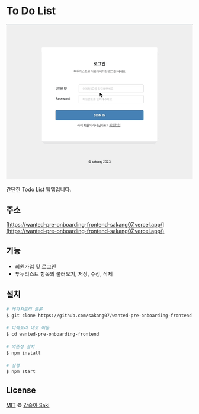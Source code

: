 # To Do List
<img src="./public/asset/todolist-demo.gif" alt="preview image" />

간단한 Todo List 웹앱입니다.

## 주소
[https://wanted-pre-onboarding-frontend-sakang07.vercel.app/](https://wanted-pre-onboarding-frontend-sakang07.vercel.app/)

## 기능
- 회원가입 및 로그인
- 투두리스트 항목의 불러오기, 저장, 수정, 삭제

## 설치

```bash
# 레파지토리 클론
$ git clone https://github.com/sakang07/wanted-pre-onboarding-frontend.git

# 디렉토리 내로 이동
$ cd wanted-pre-onboarding-frontend

# 의존성 설치
$ npm install

# 실행
$ npm start
```

## License

[MIT](https://choosealicense.com/licenses/mit/) © [강슬아 Saki](https://github.com/sakang07)
